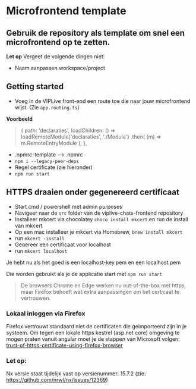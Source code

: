 # Microfrontend template
## Gebruik de repository als template om snel een microfrontend op te zetten.

**Let op** Vergeet de volgende dingen niet:
- Naam aanpassen workspace/project

## Getting started
- Voeg in de VIPLive front-end een route toe die naar jouw microfrontend wijst. (Zie `app.routing.ts`)

**Voorbeeld**
>{
  path: 'declaraties',
  loadChildren: () =>
  loadRemoteModule('declaraties', './Module')
  .then(
  (m) => m.RemoteEntryModule
  ),
  },
- .npmrc-template --> .npmrc
- `npm i --legacy-peer-deps`
- Regel certificate (zie hieronder)
- `npm run start`

## HTTPS draaien onder gegenereerd certificaat

-   Start cmd / powershell met admin purposes
-   Navigeer naar de `src` folder van de viplive-chats-frontend repository
-   Installeer mkcert via chocolatey `choco install mkcert` en run de install van mkcert
  -   Op een mac installeer je mkcert via Homebrew, `brew install mkcert`
-   run `mkcert -install`
-   Genereer een certificaat voor localhost
-   run `mkcert localhost`

Je hebt nu als het goed is een localhost-key.pem en een localhost.pem

Die worden gebruikt als je de applicatie start met `npm run start`

> De browsers Chrome en Edge werken nu out-of-the-box met https, maar Firefox behoeft wat extra aanpassingen om het certicaat te vertrouwen.

### Lokaal inloggen via Firefox

Firefox vertrouwt standaard niet de certificaten die geimporteerd zijn in je systeem. Om tegen een lokale https
kestrel (asp.net core) omgeving te mogen praten vanuit angular moet je de stappen van Microsoft
volgen: [trust-of-https-certificate-using-firefox-browser](https://docs.microsoft.com/en-us/aspnet/core/security/enforcing-ssl?view=aspnetcore-6.0&tabs=visual-studio#configure-trust-of-https-certificate-using-firefox-browser)

### Let op:

Nx versie staat tijdelijk vast op versienummer: 15.7.2 (zie: https://github.com/nrwl/nx/issues/12369)
